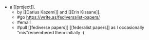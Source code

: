 - a [[project]].
  - by [[Darius Kazemi]] and [[Erin Kissane]].
  - #go https://write.as/fediversalist-papers/
  - #email <hidden>
  - #pull [[fediverse papers]] [[federalist papers]] as I occasionally "mis"remembered them initially :)
